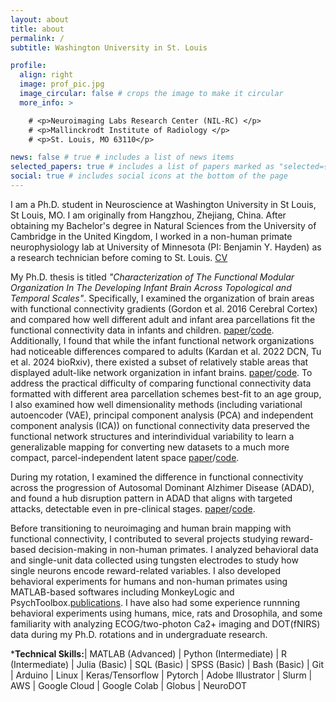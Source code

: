 ```yaml
---
layout: about
title: about
permalink: /
subtitle: Washington University in St. Louis

profile:
  align: right
  image: prof_pic.jpg
  image_circular: false # crops the image to make it circular
  more_info: >

    # <p>Neuroimaging Labs Research Center (NIL-RC) </p>
    # <p>Mallinckrodt Institute of Radiology </p>
    # <p>St. Louis, MO 63110</p>

news: false # true # includes a list of news items
selected_papers: true # includes a list of papers marked as "selected={true}"
social: true # includes social icons at the bottom of the page
---
```


I am a Ph.D. student in Neuroscience at Washington University in St Louis, St Louis, MO. I am originally from Hangzhou, Zhejiang, China. After obtaining my Bachelor's degree in Natural Sciences from the University of Cambridge in the United Kingdom, I worked in a non-human primate neurophysiology lab at University of Minnesota (PI: Benjamin Y. Hayden) as a research technician before coming to St. Louis. [CV](https://cindyhfls.github.io/cv/)

My Ph.D. thesis is titled *"Characterization of The Functional Modular Organization In The Developing Infant Brain Across Topological and Temporal Scales"*. 
Specifically, I examined the organization of brain areas with functional connectivity gradients (Gordon et al. 2016 Cerebral Cortex) and compared how well different adult and infant area parcellations fit the functional connectivity data in infants and children. [paper](https://www.biorxiv.org/content/10.1101/2024.09.09.612056v1.abstract)/[code](https://github.com/WheelockLab/Tu-2024-AreaParcellationInfants). 
Additionally, I found that while the infant functional network organizations had noticeable differences compared to adults (Kardan et al. 2022 DCN, Tu et al. 2024 bioRxiv), there existed a subset of relatively stable areas that displayed adult-like network organization in infant brains. [paper](https://www.biorxiv.org/content/10.1101/2024.07.31.606025v1)/[code](https://github.com/cindyhfls/Tu-2024-GordonSubset-DCN). 
To address the practical difficulty of comparing functional connectivity data formatted with different area parcellation schemes best-fit to an age group, I also examined how well dimensionality methods (including variational autoencoder (VAE), principal component analysis (PCA) and independent component analysis (ICA)) on functional connectivity data preserved the functional network structures and interindividual variability to learn a generalizable mapping for converting new datasets to a much more compact, parcel-independent latent space [paper]()/[code]().

During my rotation, I examined the difference in functional connectivity across the progression of Autosomal Dominant Alzhimer Disease (ADAD), and found a hub disruption pattern in ADAD that aligns with targeted attacks, detectable even in pre-clinical stages. [paper](https://direct.mit.edu/netn/article/doi/10.1162/netn_a_00395/121964/Increasing-hub-disruption-parallels-dementia)/[code](https://github.com/WheelockLab/Tu-2024-DIAN-HubDisruption-FC/).

Before transitioning to neuroimaging and human brain mapping with functional connectivity, I contributed to several projects studying reward-based decision-making in non-human primates. I analyzed behavioral data and single-unit data collected using tungsten electrodes to study how single neurons encode reward-related variables. I also developed behavioral experiments for humans and non-human primates using MATLAB-based softwares including MonkeyLogic and PsychToolbox.[publications](https://cindyhfls.github.io/publications/). I have also had some experience runnning behavioral experiments using humans, mice, rats and Drosophila, and some familiarity with analyzing ECOG/two-photon Ca2+ imaging and DOT(fNIRS) data during my Ph.D. rotations and in undergraduate research.

***Technical Skills:**| MATLAB (Advanced) | Python (Intermediate) | R (Intermediate) | Julia (Basic) | SQL (Basic) | SPSS (Basic) | Bash (Basic) | Git | Arduino | Linux | Keras/Tensorflow | Pytorch | Adobe Illustrator | Slurm | AWS | Google Cloud | Google Colab | Globus | NeuroDOT

<!-- Write your biography here. Tell the world about yourself. Link to your favorite [subreddit](http://reddit.com). You can put a picture in, too. The code is already in, just name your picture `prof_pic.jpg` and put it in the `img/` folder. -->

<!-- Put your address / P.O. box / other info right below your picture. You can also disable any of these elements by editing `profile` property of the YAML header of your `_pages/about.md`. Edit `_bibliography/papers.bib` and Jekyll will render your [publications page](/al-folio/publications/) automatically.

Link to your social media connections, too. This theme is set up to use [Font Awesome icons](https://fontawesome.com/) and [Academicons](https://jpswalsh.github.io/academicons/), like the ones below. Add your Facebook, Twitter, LinkedIn, Google Scholar, or just disable all of them. -->
